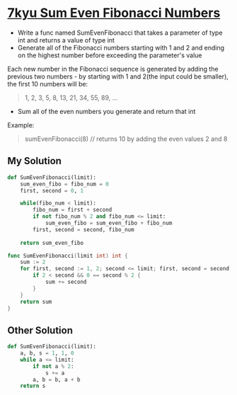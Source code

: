 # [7kyu Sum Even Fibonacci Numbers](https://www.codewars.com/kata/sum-even-fibonacci-numbers/go)

* Write a func named SumEvenFibonacci that takes a parameter of type int and returns a value of type int
* Generate all of the Fibonacci numbers starting with 1 and 2 and ending on the highest number before exceeding the parameter's value

Each new number in the Fibonacci sequence is generated by adding the previous two numbers - by starting with 1 and 2(the input could be smaller), the first 10 numbers will be:

> 1, 2, 3, 5, 8, 13, 21, 34, 55, 89, ...

* Sum all of the even numbers you generate and return that int

Example:

>sumEvenFibonacci(8) // returns 10 by adding the even values 2 and 8


## My Solution

```python
def SumEvenFibonacci(limit):
    sum_even_fibo = fibo_num = 0
    first, second = 0, 1

    while(fibo_num < limit):
        fibo_num = first + second
        if not fibo_num % 2 and fibo_num <= limit:
            sum_even_fibo = sum_even_fibo + fibo_num
        first, second = second, fibo_num
    
    return sum_even_fibo
```

```go
func SumEvenFibonacci(limit int) int {
	sum := 2
	for first, second := 1, 2; second <= limit; first, second = second, first + second {
		if 2 < second && 0 == second % 2 {
			sum += second
		}
	}
	return sum
}
```

## Other Solution

```python
def SumEvenFibonacci(limit):
    a, b, s = 1, 1, 0
    while a <= limit:
        if not a % 2:
            s += a
        a, b = b, a + b
    return s
```